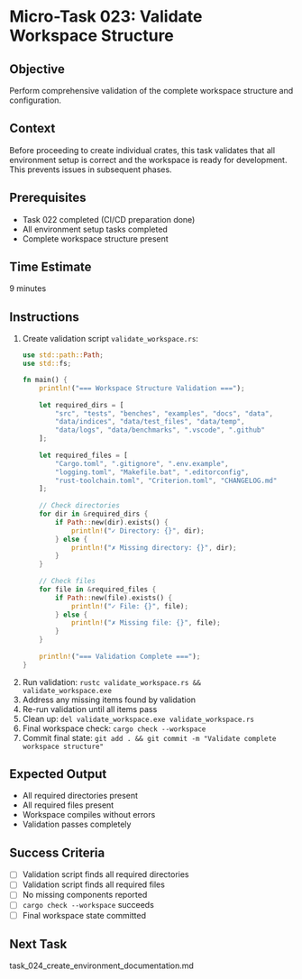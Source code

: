 # Micro-Task 023: Validate Workspace Structure

## Objective
Perform comprehensive validation of the complete workspace structure and configuration.

## Context
Before proceeding to create individual crates, this task validates that all environment setup is correct and the workspace is ready for development. This prevents issues in subsequent phases.

## Prerequisites
- Task 022 completed (CI/CD preparation done)
- All environment setup tasks completed
- Complete workspace structure present

## Time Estimate
9 minutes

## Instructions
1. Create validation script `validate_workspace.rs`:
   ```rust
   use std::path::Path;
   use std::fs;
   
   fn main() {
       println!("=== Workspace Structure Validation ===");
       
       let required_dirs = [
           "src", "tests", "benches", "examples", "docs", "data",
           "data/indices", "data/test_files", "data/temp", 
           "data/logs", "data/benchmarks", ".vscode", ".github"
       ];
       
       let required_files = [
           "Cargo.toml", ".gitignore", ".env.example", 
           "logging.toml", "Makefile.bat", ".editorconfig",
           "rust-toolchain.toml", "Criterion.toml", "CHANGELOG.md"
       ];
       
       // Check directories
       for dir in &required_dirs {
           if Path::new(dir).exists() {
               println!("✓ Directory: {}", dir);
           } else {
               println!("✗ Missing directory: {}", dir);
           }
       }
       
       // Check files
       for file in &required_files {
           if Path::new(file).exists() {
               println!("✓ File: {}", file);
           } else {
               println!("✗ Missing file: {}", file);
           }
       }
       
       println!("=== Validation Complete ===");
   }
   ```
2. Run validation: `rustc validate_workspace.rs && validate_workspace.exe`
3. Address any missing items found by validation
4. Re-run validation until all items pass
5. Clean up: `del validate_workspace.exe validate_workspace.rs`
6. Final workspace check: `cargo check --workspace`
7. Commit final state: `git add . && git commit -m "Validate complete workspace structure"`

## Expected Output
- All required directories present
- All required files present
- Workspace compiles without errors
- Validation passes completely

## Success Criteria
- [ ] Validation script finds all required directories
- [ ] Validation script finds all required files
- [ ] No missing components reported
- [ ] `cargo check --workspace` succeeds
- [ ] Final workspace state committed

## Next Task
task_024_create_environment_documentation.md